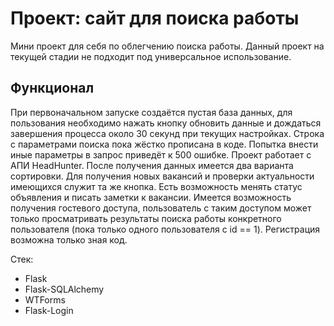 # Проект: сайт для поиска работы
Мини проект для себя по облегчению поиска работы.
Данный проект на текущей стадии не подходит под универсальное использование.
## Функционал
При первоначальном запуске создаётся пустая база данных, для пользования необходимо нажать кнопку обновить данные и дождаться завершения процесса около 30 секунд при текущих настройках.
Строка с параметрами поиска пока жёстко прописана в коде.
Попытка внести иные параметры в запрос приведёт к 500 ошибке.
Проект работает с АПИ HeadHunter.
После получения данных имеется два варианта сортировки. Для получения новых вакансий и проверки актуальности имеющихся служит та же кнопка.
Есть возможность менять статус объявления и писать заметки к вакансии.
Имеется возможность получения гостевого доступа, пользователь с таким доступом может только просматривать результаты поиска работы конкретного пользователя (пока только одного пользователя с id == 1).
Регистрация возможна только зная код.


Стек:
- Flask
- Flask-SQLAlchemy
- WTForms
- Flask-Login